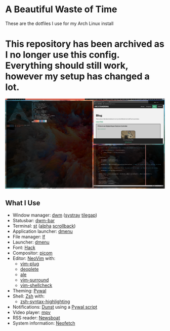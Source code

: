 # A Beautiful Waste of Time
These are the dotfiles I use for my Arch Linux install
# This repository has been archived as I no longer use this config. Everything should still work, however my setup has changed a lot.
![screenshot](sshot.png)
## What I Use
* Window manager: [dwm](https://dwm.suckless.org/) ([systray](https://dwm.suckless.org/patches/systray/) [tilegap](https://dwm.suckless.org/patches/tilegap/))
* Statusbar: [dwm-bar](https://github.com/joestandring/dwm-bar)
* Terminal: [st](https://st.suckless.org/) ([alpha](https://st.suckless.org/patches/alpha/) [scrollback](https://st.suckless.org/patches/scrollback/))
* Application launcher: [dmenu](https://dmenu.suckless.org/)
* File manager: [lf](https://github.com/gokcehan/lf)
* Launcher: [dmenu](https://tools.suckless.org/dmenu/)
* Font: [Hack](https://sourcefoundry.org/hack/)
* Compositor: [picom](https://github.com/yshui/picom)
* Editor: [NeoVim](https://neovim.io) with:
    * [vim-plug](https://github.com/junegunn/vim-plug)
    * [deoplete](https://github.com/Shougo/deoplete.nvim)
    * [ale](https://github.com/dense-analysis/ale)
    * [vim-surround](https://github.com/tpope/vim-surround)
    * [vim-shellcheck](https://github.com/itspriddle/vim-shellcheck)
* Theming: [Pywal](https://github.com/dylanaraps/pywal)
* Shell: [Zsh](https://sourceforge.net/projects/zsh/) with:
    * [zsh-syntax-highlighting](https://github.com/zsh-users/zsh-syntax-highlighting)
* Notifications: [Dunst](https://github.com/dunst-project/dunst) using a [Pywal script](https://github.com/GloverDonovan/dotfiles/blob/eff7623a9a2e9c7ccedb2c95a1730ac4d523ed9c/wal/.config/wal/templates/dunstrc)
* Video player: [mpv](https://github.com/mpv-player/mpv)
* RSS reader: [Newsboat](https://github.com/newsboat/newsboat)
* System information: [Neofetch](https://github.com/dylanaraps/neofetch)
